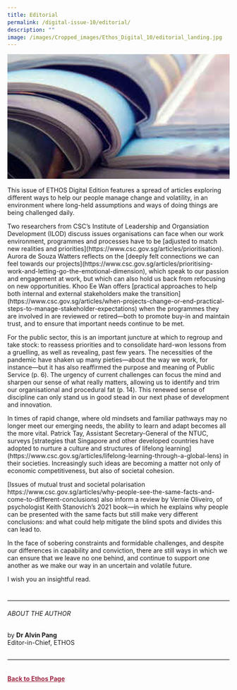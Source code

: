 ```yaml
---
title: Editorial
permalink: /digital-issue-10/editorial/
description: ""
image: /images/Cropped_images/Ethos_Digital_10/editorial_landing.jpg
---
```

<style>


	
.back a
{
	color: #9f2943;
	font-weight: bold;
}

#banner img
{
	width:100%;
}
	
.author
{
border-bottom: 1px solid black;
margin-top:40px;
padding-bottom:30px;
border-top: 1px solid black;	

}		
	
</style>
	
<div class="background-image">
<img src="/images/Landing_Banner_Images/editorial_landing.jpg">
</div>

<p>
This issue of ETHOS Digital Edition features a spread of articles exploring different ways to help our people manage change and volatility, in an environment where long-held assumptions and ways of doing things are being challenged daily.</p>

<p>
Two researchers from CSC’s Institute of Leadership and Organsiation Development (ILOD) discuss issues organisations can face when our work environment, programmes and processes have to be&nbsp;[adjusted to match new realities and priorities](https://www.csc.gov.sg/articles/prioritisation). Aurora de Souza Watters reflects on the&nbsp;[deeply felt connections we can feel towards our projects](https://www.csc.gov.sg/articles/prioritising-work-and-letting-go-the-emotional-dimension), which speak to our passion and engagement at work, but which can also hold us back from refocusing on new opportunities. Khoo Ee Wan offers&nbsp;[practical approaches to help both internal and external stakeholders make the transition](https://www.csc.gov.sg/articles/when-projects-change-or-end-practical-steps-to-manage-stakeholder-expectations)&nbsp;when the programmes they are involved in are reviewed or retired—both to promote buy-in and maintain trust, and to ensure that important needs continue to be met.</p>

<p>For the public sector, this is an important juncture at which to regroup and take stock: to reassess priorities and to consolidate hard-won lessons from a gruelling, as well as revealing, past few years. The necessities of the pandemic have shaken up many pieties—about the way we work, for instance—but it has also reaffirmed the purpose and  meaning of Public Service (p. 6). The urgency of current challenges can focus the mind and sharpen our sense of what really matters, allowing us to identify and trim our organisational and procedural fat (p. 14). This renewed sense of discipline can only stand us in good stead in our next phase of development and innovation.</p>	
	
<p>In times of rapid change, where old mindsets and familiar pathways may no longer meet our emerging needs, the ability to learn and adapt becomes all the more vital. Patrick Tay, Assistant Secretary-General of the NTUC, surveys&nbsp;[strategies that Singapore and other developed countries have adopted to nurture a culture and structures of lifelong learning](https://www.csc.gov.sg/articles/lifelong-learning-through-a-global-lens)&nbsp;in their societies. Increasingly such ideas are becoming a matter not only of economic competitiveness, but also of societal cohesion.</p>
	
<p>[Issues of mutual trust and societal polarisation https://www.csc.gov.sg/articles/why-people-see-the-same-facts-and-come-to-different-conclusions)&nbsp;also inform a review by Vernie Oliveiro, of psychologist Keith Stanovich’s 2021 book—in which he explains why people can be presented with the same facts but still make very different conclusions: and what could help mitigate the blind spots and divides this can lead to.</p>

<p>In the face of sobering constraints and formidable challenges, and despite our differences in capability and conviction, there are still ways in which we can ensure that we leave no one behind, and continue to support one another as we make our way in an uncertain and volatile future.</p>

<p>I wish you an insightful read.</p>

<div class="author">
<h6>ABOUT THE AUTHOR</h6>
by <b>Dr Alvin Pang</b><br>
Editor-in-Chief, ETHOS
</div>	
	
<br>
<br>	
<div class="back">
<a href="/ethos-issue-25/">Back to Ethos Page</a>	
</div>
